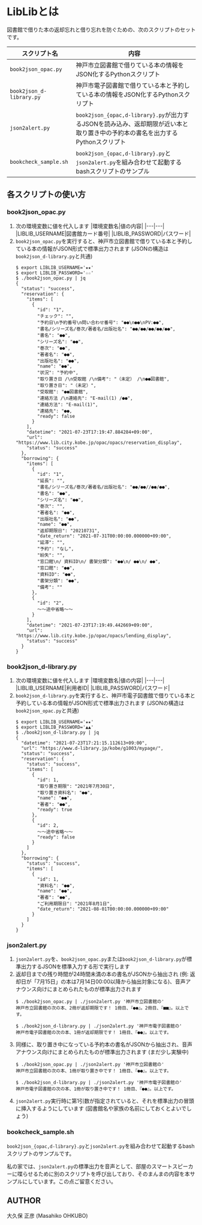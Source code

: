# LibLibとは

図書館で借りた本の返却忘れと借り忘れを防ぐための、次のスクリプトのセットです。

|スクリプト名|内容|
|---|---|
|`book2json_opac.py`|神戸市立図書館で借りている本の情報をJSON化するPythonスクリプト|
|`book2json_d-library.py`|神戸市電子図書館で借りている本と予約している本の情報をJSON化するPythonスクリプト|
|`json2alert.py`|`book2json_{opac,d-library}.py`が出力するJSONを読み込み、返却期限が近い本と取り置き中の予約本の書名を出力するPythonスクリプト|
|`bookcheck_sample.sh`|`book2json_{opac,d-library}.py`と`json2alert.py`を組み合わせて起動するbashスクリプトのサンプル|

## 各スクリプトの使い方

### book2json_opac.py

1. 次の環境変数に値を代入します
	|環境変数名|値の内容|
	|---|---|
	|LIBLIB_USERNAME|図書館カード番号|
	|LIBLIB_PASSWORD|パスワード|
2. `book2json_opac.py`を実行すると、神戸市立図書館で借りている本と予約している本の情報がJSON形式で標準出力されます (JSONの構造は`book2json_d-library.py`と共通)
	```
	$ export LIBLIB_USERNAME='★★'
	$ export LIBLIB_PASSWORD='☆☆'
	$ ./book2json_opac.py | jq
	{
	  "status": "success",
	  "reservation": {
	    "items": [
	      {
	        "id": "1",
	        "チェック": "",
	        "予約日\n予約番号\n問い合わせ番号": "●●\n●●\nPV:●●",
	        "書名/シリーズ名/巻次/著者名/出版社名": "●●/●●/●●/●●/●●",
	        "書名": "●●",
	        "シリーズ名": "●●",
	        "巻次": "●●",
	        "著者名": "●●",
	        "出版社名": "●●",
	        "name": "●●",
	        "状況": "予約中",
	        "取り置き日 /\n受取館 /\n備考": "（未定） /\n●●図書館",
	        "取り置き日": "（未定）",
	        "受取館": "●●図書館",
	        "連絡方法 /\n連絡先": "E-mail(1) /●●",
	        "連絡方法": "E-mail(1)",
	        "連絡先": "●●,
	        "ready": false
	      }
	    ],
	    "datetime": "2021-07-23T17:19:47.884284+09:00",
	    "url": "https://www.lib.city.kobe.jp/opac/opacs/reservation_display",
	    "status": "success"
	  },
	  "borrowing": {
	    "items": [
	      {
	        "id": "1",
	        "延長": "",
	        "書名/シリーズ名/巻次/著者名/出版社名": "●●/●●//●●/●●",
	        "書名": "●●",
	        "シリーズ名": "●●",
	        "巻次": "",
	        "著者名": "●●",
	        "出版社名": "●●",
	        "name": "●●",
	        "返却期限日": "20210731",
	        "date_return": "2021-07-31T00:00:00.000000+09:00",
	        "延滞": "",
	        "予約": "なし",
	        "紛失": "",
	        "窓口館\n/ 資料ID\n/ 書架分類": "●●\n/ ●●\n/ ●●",
	        "窓口館": "●●",
	        "資料ID": "●●",
	        "書架分類": "●●",
	        "備考": ""
	      },
	      {
	        "id": "2",
			〜〜途中省略〜〜
	      }
	    ],
	    "datetime": "2021-07-23T17:19:49.442669+09:00",
	    "url": "https://www.lib.city.kobe.jp/opac/opacs/lending_display",
	    "status": "success"
	  }
	}
	```

### book2json_d-library.py

1. 次の環境変数に値を代入します
	|環境変数名|値の内容|
	|---|---|
	|LIBLIB_USERNAME|利用者ID|
	|LIBLIB_PASSWORD|パスワード|
2. `book2json_d-library.py`を実行すると、神戸市電子図書館で借りている本と予約している本の情報がJSON形式で標準出力されます (JSONの構造は`book2json_opac.py`と共通)
	```
	$ export LIBLIB_USERNAME='★★'
	$ export LIBLIB_PASSWORD='▲▲'
	$ ./book2json_d-library.py | jq
	{
	  "datetime": "2021-07-23T17:21:15.112613+09:00",
	  "url": "https://www.d-library.jp/kobe/g1003/mypage/",
	  "status": "success",
	  "reservation": {
	    "status": "success",
	    "items": [
	      {
	        "id": 1,
	        "取り置き期限": "2021年7月30日",
	        "取り置き資料名": "●●",
	        "name": "●●",
	        "著者": "●●",
	        "ready": true
	      },
	      {
	        "id": 2,
			〜〜途中省略〜〜
	        "ready": false
	      }
	    ]
	  },
	  "borrowing": {
	    "status": "success",
	    "items": [
	      {
	        "id": 1,
	        "資料名": "●●",
	        "name": "●●",
	        "著者": "●●",
	        "ご利用期限日": "2021年8月1日",
	        "date_return": "2021-08-01T00:00:00.000000+09:00"
	      }
	    ]
	  }
	}
	```

### json2alert.py

1. `json2alert.py`を、`book2json_opac.py`または`book2json_d-library.py`が標準出力するJSONを標準入力する形で実行します
2. 返却日までの残り時間が24時間未満の本の書名がJSONから抽出され (例: 返却日が「7月15日」の本は7月14日00:00以降から抽出対象になる)、音声アナウンス向けにまとめられたものが標準出力されます
	```
	$ ./book2json_opac.py | ./json2alert.py '神戸市立図書館の'
	神戸市立図書館の次の本、2冊が返却期限です！ 1冊目、『●●』。2冊目、『■■』。以上です。

	$ ./book2json_d-library.py | ./json2alert.py '神戸市電子図書館の'
	神戸市電子図書館の次の本、1冊が返却期限です！ 1冊目、『●●』。以上です。
	```
3. 同様に、取り置き中になっている予約本の書名がJSONから抽出され、音声アナウンス向けにまとめられたものが標準出力されます (まだ少し実験中)
	```
	$ ./book2json_opac.py | ./json2alert.py '神戸市立図書館の'
	神戸市立図書館の次の本、1冊が取り置き中です！ 1冊目、『●●』。以上です。

	$ ./book2json_d-library.py | ./json2alert.py '神戸市電子図書館の'
	神戸市電子図書館の次の本、1冊が取り置き中です！ 1冊目、『●●』。以上です。
	```
4. `json2alert.py`実行時に第1引数が指定されていると、それを標準出力の冒頭に挿入するようにしています (図書館名や家族の名前にしておくとよいでしょう)

### bookcheck_sample.sh

`book2json_{opac,d-library}.py`と`json2alert.py`を組み合わせて起動するbashスクリプトのサンプルです。

私の家では、`json2alert.py`の標準出力を音声として、部屋のスマートスピーカーに喋らせるために別のスクリプトを呼び出しており、そのまんまの内容を本サンプルにしています。この点ご留意ください。

## AUTHOR

大久保 正彦 (Masahiko OHKUBO)
